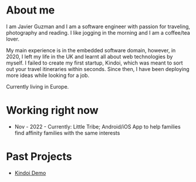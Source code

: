 # About me

I am Javier Guzman and I am a software engineer with passion for traveling, photography and reading. I like jogging in the morning and I am a coffee/tea lover.

My main experience is in the embedded software domain, however, in 2020, I left my life in the UK and learnt all about web technologies by myself. I failed to create my first startup, Kindoi, which was meant to sort out your travel itineraries within seconds. Since then, I have been deploying more ideas while looking for a job.

Currently living in Europe.

# Working right now

* Nov - 2022 - Currently: Little Tribe; Android/iOS App to help families find affinity families with the same interests

# Past Projects

* [Kindoi Demo](https://www.youtube.com/watch?v=GEFlbBDr_Rw)
